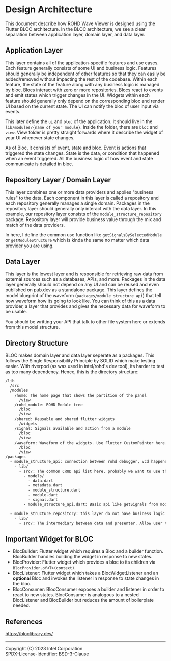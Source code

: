 # Design Architecture

This document describe how ROHD Wave Viewer is designed using the Flutter BLOC architecture. In the BLOC architecture, we see a clear separation between application layer, domain layer, and data layer.

## Application Layer

This layer contains all of the application-specific features and use cases. Each feature generally consists of some UI and business logic. Features should generally be independent of other features so that they can easily be added/removed without impacting the rest of the codebase. Within each feature, the state of the feature along with any business logic is managed by bloc. Blocs interact with zero or more repositories. Blocs react to events and emit states which trigger changes in the UI. Widgets within each feature should generally only depend on the corresponding bloc and render UI based on the current state. The UI can notify the bloc of user input via events.

This later define the `ui` and `bloc` of the application. It should live in the `lib/modules/{name of your module}`. Inside the folder, there are  `bloc` and `view`. View folder is pretty straight forwards where it describe the widget of your UI whenever state changes.

As of Bloc, it consists of event, state and bloc. Event is actions that triggered the state changes. State is the data, or condition that happened when an event triggered. All the business logic of how event and state communicate is detailed in bloc.

## Repository Layer / Domain Layer

This layer combines one or more data providers and applies "business rules" to the data. Each component in this layer is called a repository and each repository generally manages a single domain. Packages in the repository layer should generally only interact with the data layer. In this example, our repository layer consists of the `module_structure_repository` package. Repository layer will provide business value through the mix and match of the data providers.

In here, I define the common use function like `getSignalsBySelectedModule` or `getModuleStructure` which is kinda the same no matter which data provider you are using.

## Data Layer

This layer is the lowest layer and is responsible for retrieving raw data from external sources such as a databases, APIs, and more. Packages in the data layer generally should not depend on any UI and can be reused and even published on pub.dev as a standalone package. This layer defines the model blueprint of the waveform (`packages/module_structure_api`) that tell how waveform how its going to look like. You can think of this as a data provider, a layer that provides and gives the necessary data for waveform to be usable.

You should be writting your API that talk to other file system here or extends from this model structure.

## Directory Structure

BLOC makes domain layer and data layer seperate as a packages. This follows the Single Responsibility Principle by SOLID which make testing easier. With riverpod (as was used in intel/rohd's dev tool), its harder to test as too many dependency. Hence, this is the directory structure:

```cmd
/lib
  /src
  /modules
    /home: The home page that shows the partition of the panel
      /view
    /rohd_module: ROHD Module tree
      /bloc
      /view
    /shared: Reusable and shared flutter widgets 
      /widgets
    /signal: Signals available and action from a module
      /bloc
      /view
    /waveform: Waveform of the widgets. Use Flutter CustomPainter here.
      /bloc
      /view
/packages
  - module_structure_api: connection between rohd debugger, vcd happened in data layer (Data Layer) - Note: Seems like every data layer output a stream/future. Export a generic interface for interacting / managing todos. It support other implementation in the future `VCDWaveformAPI` or `ROHDDebuggerWaveformAPI`.
    - lib/
      - src/: The common CRUD api list here, probably we want to use this with the rohd debugger
        - models/
          - data.dart
          - metadata.dart
          - module_structure.dart
          - module.dart
          - signal.dart
        - module_structure_api.dart: Basic api like getSignals from modules, get value from signals

  - module_structure_repository: this layer do not have business logic but it combines public API into APIs that provide business value. This layer help abstract data acquisition from the rest of the application. It allows us to change where/how data being stored without affecting other parts of the app.
    - lib/
      - src/: The intermediary between data and presenter. Allow user to inject any of the dependency through constructor and access it from presenter.
```

## Important Widget for BLOC

- BlocBuilder: Flutter widget which requires a Bloc and a builder function. BlocBuilder handles building the widget in response to new states.
- BlocProvider: Flutter widget which provides a bloc to its children via `BlocProvider.of<T>(context)`.
- BlocListener:  Flutter widget which takes a BlocWidgetListener and an **optional** Bloc and invokes the listener in response to state changes in the bloc.
- BlocConsumer: BlocConsumer exposes a builder and listener in order to react to new states. BlocConsumer is analogous to a nested BlocListener and BlocBuilder but reduces the amount of boilerplate needed.

## References

<https://bloclibrary.dev/>

----------------

Copyright (C) 2023 Intel Corporation  
SPDX-License-Identifier: BSD-3-Clause
